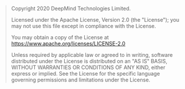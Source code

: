 > Copyright 2020 DeepMind Technologies Limited.
>
> Licensed under the Apache License, Version 2.0 (the "License");
> you may not use this file except in compliance with the License.
> 
> You may obtain a copy of the License at
> https://www.apache.org/licenses/LICENSE-2.0
> 
> Unless required by applicable law or agreed to in writing, software
> distributed under the License is distributed on an "AS IS" BASIS,
> WITHOUT WARRANTIES OR CONDITIONS OF ANY KIND, either express or implied.
> See the License for the specific language governing permissions and
> limitations under the License.
